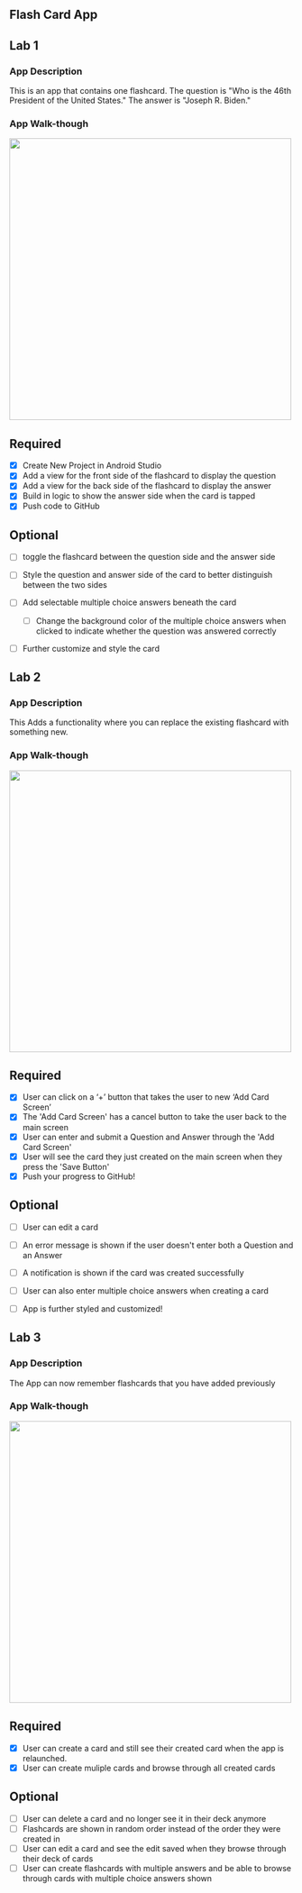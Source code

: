 ## Flash Card App


## Lab 1

### App Description
This is an app that contains one flashcard. The question is "Who is the 46th President of the United States." The answer is "Joseph R. Biden."

### App Walk-though
<img src="https://user-images.githubusercontent.com/77374513/109373137-2ad75e00-787b-11eb-9570-75f80ed903ef.gif" width=500><br>


## Required
- [x] Create New Project in Android Studio
- [x] Add a view for the front side of the flashcard to display the question
- [x] Add a view for the back side of the flashcard to display the answer
- [x] Build in logic to show the answer side when the card is tapped
- [x] Push code to GitHub

## Optional
- [ ] toggle the flashcard between the question side and the answer side
- [ ] Style the question and answer side of the card to better distinguish between the two sides
- [ ] Add selectable multiple choice answers beneath the card
   - [ ] Change the background color of the multiple choice answers when clicked to indicate whether the question was answered correctly
- [ ] Further customize and style the card


## Lab 2

### App Description
This Adds a functionality where you can replace the existing flashcard with something new.

### App Walk-though
<img src="https://user-images.githubusercontent.com/77374513/111794427-96ba4e80-889c-11eb-851a-7ec75421ef00.gif" width=500><br>



## Required
- [x] User can click on a ‘+’ button that takes the user to new ‘Add Card Screen’
- [x] The 'Add Card Screen' has a cancel button to take the user back to the main screen
- [x] User can enter and submit a Question and Answer through the 'Add Card Screen'
- [x] User will see the card they just created on the main screen when they press the 'Save Button'
- [x] Push your progress to GitHub!

## Optional
- [ ] User can edit a card
- [ ] An error message is shown if the user doesn't enter both a Question and an Answer
- [ ] A notification is shown if the card was created successfully
- [ ] User can also enter multiple choice answers when creating a card
- [ ] App is further styled and customized!


## Lab 3

### App Description
The App can now remember flashcards that you have added previously

### App Walk-though

<img src="https://user-images.githubusercontent.com/77374513/113423879-42839400-939d-11eb-8d55-c549dc873bc6.gif" width=500><br>


## Required
- [x] User can create a card and still see their created card when the app is relaunched.
- [x] User can create muliple cards and browse through all created cards

## Optional
- [ ] User can delete a card and no longer see it in their deck anymore
- [ ] Flashcards are shown in random order instead of the order they were created in
- [ ] User can edit a card and see the edit saved when they browse through their deck of cards
- [ ] User can create flashcards with multiple answers and be able to browse through cards with multiple choice answers shown
